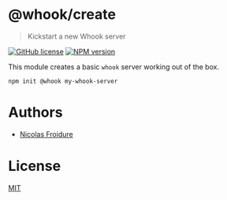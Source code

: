 [//]: # ( )
[//]: # (This file is automatically generated by a `metapak`)
[//]: # (module. Do not change it  except between the)
[//]: # (`content:start/end` flags, your changes would)
[//]: # (be overridden.)
[//]: # ( )
# @whook/create
> Kickstart a new Whook server

[![GitHub license](https://img.shields.io/badge/license-MIT-blue.svg)](https://github.com/nfroidure/@whook/create/blob/master/LICENSE)
[![NPM version](https://badge.fury.io/js/@whook/create.svg)](https://npmjs.org/package/@whook/create)


[//]: # (::contents:start)

This module creates a basic `whook` server working out of the box.

```
npm init @whook my-whook-server
```

[//]: # (::contents:end)

# Authors
- [Nicolas Froidure](http://insertafter.com/en/index.html)

# License
[MIT](https://github.com/nfroidure/@whook/create/blob/master/LICENSE)
